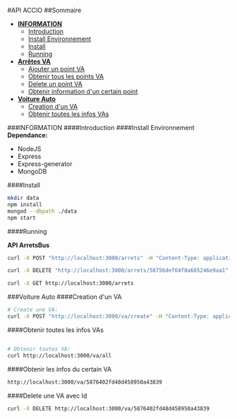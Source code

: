 #API ACCIO
##Sommaire

- [**INFORMATION**]()
	- [Introduction]()
	- [Install Environnement]()
	- [Install]()
	- [Running]()
- [**Arrêtes VA**]()
	- [Ajouter un point VA]()
	- [Obtenir tous les points VA]()
	- [Delete un point VA]()
	- [Obtenir information d'un certain point]()
- [**Voiture Auto**]()
	- [Creation d'un VA]()
	- [Obtenir toutes les infos VAs]()	




###INFORMATION
####Introduction
####Install Environnement
__Dependance:__

- NodeJS
- Express
- Express-generator
- MongoDB

####Install

~~~bash
mkdir data
npm install
mongod --dbpath ./data 
npm start
~~~


####Running






**API ArretsBus**

~~~bash
curl -X POST "http://localhost:3000/arrets" -H "Content-Type: application/json" -d '{"location":{"lat":49.18165,"lon":-0.34709},"nom":"Le Dôme"}'

curl -X DELETE "http://localhost:3000/arrets/58756def64f0a665246e9aa1"

curl -X GET http://localhost:3000/arrets
~~~

###Voiture Auto
####Creation d'un VA

~~~bash
# Create une VA:
curl -X POST "http://localhost:3000/va/create" -H "Content-Type: application/json" -d '{"loc":{"lat":49.18165,"lon":-0.34709},"nbrPersonne":1, "capacite":7, "dispo": True, "onMovement": True}'
~~~
####Obtenir toutes les infos VAs	

~~~bash

# Obtenir toutes VA:
curl http://localhost:3000/va/all
~~~

####Obtenir les infos du certain VA

~~~bash
http://localhost:3000/va/5876402fd48d458950a43839
~~~

####Delete une VA avec Id

~~~bash
curl -X DELETE http://localhost:3000/va/5876402fd48d458950a43839

~~~

